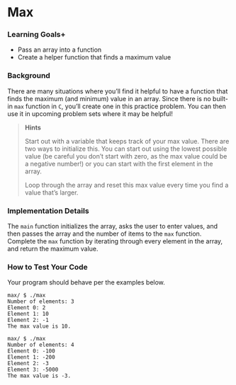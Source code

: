 # Max

### Learning Goals+

- Pass an array into a function
- Create a helper function that finds a maximum value

### Background

There are many situations where you’ll find it helpful to have a function that finds the maximum (and minimum) value in an array. Since there is no built-in ``max`` function in ``C``, you’ll create one in this practice problem. You can then use it in upcoming problem sets where it may be helpful!

> **Hints**
>
> Start out with a variable that keeps track of your max value. There are two ways to initialize this. You can start out using the lowest possible value (be careful you don’t start with zero, as the max value could be a negative number!) or you can start with the first element in the array.
>
> Loop through the array and reset this max value every time you find a value that’s larger.

### Implementation Details

The ``main`` function initializes the array, asks the user to enter values, and then passes the array and the number of items to the ``max`` function. Complete the ``max`` function by iterating through every element in the array, and return the maximum value.

### How to Test Your Code

Your program should behave per the examples below.

```
max/ $ ./max
Number of elements: 3
Element 0: 2
Element 1: 10
Element 2: -1
The max value is 10.
```

```
max/ $ ./max
Number of elements: 4
Element 0: -100
Element 1: -200
Element 2: -3
Element 3: -5000
The max value is -3.
```